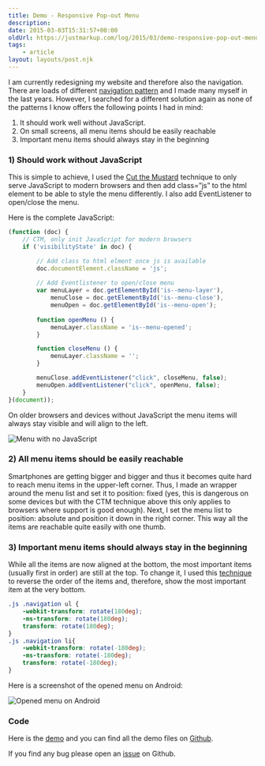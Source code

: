 ```yaml
---
title: Demo - Responsive Pop-out Menu
description: 
date: 2015-03-03T15:31:57+00:00
oldUrl: https://justmarkup.com/log/2015/03/demo-responsive-pop-out-menu/
tags:
    - article
layout: layouts/post.njk
---
```


I am currently redesigning my website and therefore also the navigation. There are loads of different [navigation pattern](http://bradfrost.github.io/this-is-responsive/patterns.html#navigation) and I made many myself in the last years. However, I searched for a different solution again as none of the patterns I know offers the following points I had in mind:

1.  It should work well without JavaScript.
2.  On small screens, all menu items should be easily reachable
3.  Important menu items should always stay in the beginning

### 1) Should work without JavaScript

This is simple to achieve, I used the [Cut the Mustard](https://justmarkup.com/log/2015/02/26/cut-the-mustard-revisited/) technique to only serve JavaScript to modern browsers and then add class=”js” to the html element to be able to style the menu differently. I also add EventListener to open/close the menu.

Here is the complete JavaScript:

``` js
(function (doc) {
	// CTM, only init JavaScript for modern browsers
	if ('visibilityState' in doc) { 

		// Add class to html elment once js is available
		doc.documentElement.className = 'js';
		
		// Add Eventlistener to open/close menu
		var menuLayer = doc.getElementById('is--menu-layer'),
			menuClose = doc.getElementById('is--menu-close'),
			menuOpen = doc.getElementById('is--menu-open');
		
		function openMenu () {
			menuLayer.className = 'is--menu-opened';
		}

		function closeMenu () {
			menuLayer.className = '';
		}

		menuClose.addEventListener("click", closeMenu, false);
		menuOpen.addEventListener("click", openMenu, false);
	}
}(document));
```

On older browsers and devices without JavaScript the menu items will always stay visible and will align to the left.

![Menu with no JavaScript](https://justmarkup.com/log/wp-content/uploads/2015/03/menu-no-js.png)

### 2) All menu items should be easily reachable

Smartphones are getting bigger and bigger and thus it becomes quite hard to reach menu items in the upper-left corner. Thus, I made an wrapper around the menu list and set it to position: fixed (yes, this is dangerous on some devices but with the CTM technique above this only applies to browsers where support is good enough). Next, I set the menu list to position: absolute and position it down in the right corner. This way all the items are reachable quite easily with one thumb.

### 3) Important menu items should always stay in the beginning

While all the items are now aligned at the bottom, the most important items (usually first in order) are still at the top. To change it, I used this [technique](https://justmarkup.com/log/2014/11/28/reverse-order-of-elements-with-css/) to reverse the order of the items and, therefore, show the most important item at the very bottom.

``` css
.js .navigation ul {
	-webkit-transform: rotate(180deg);
	-ms-transform: rotate(180deg);
	transform: rotate(180deg);
}
.js .navigation li{
	-webkit-transform: rotate(-180deg);
	-ms-transform: rotate(-180deg);
	transform: rotate(-180deg);
}
```

Here is a screenshot of the opened menu on Android:

![Opened menu on Android](https://justmarkup.com/log/wp-content/uploads/2015/03/menu-open-android.png)

### Code

Here is the [demo](https://justmarkup.com/demos/responsive-pop-out-menu/) and you can find all the demo files on [Github](https://github.com/justmarkup/demos/tree/master/responsive-pop-out-menu).

If you find any bug please open an [issue](https://github.com/justmarkup/demos/issues) on Github.